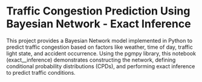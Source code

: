 # Traffic Congestion Prediction Using Bayesian Network - Exact Inference
This project provides a Bayesian Network model implemented in Python to predict traffic congestion based on factors like weather, time of day, traffic light state, and accident occurrence. Using the pgmpy library, this notebook (exact__inference) demonstrates constructing the network, defining conditional probability distributions (CPDs), and performing exact inference to predict traffic conditions.
